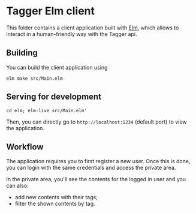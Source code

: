 # Tagger Elm client

This folder contains a client application built with [Elm](https://elm-lang.org/), which allows to interact in a human-friendly way with the Tagger api.

## Building

You can build the client application using
```
elm make src/Main.elm
```

## Serving for development

```
cd elm; elm-live src/Main.elm'
```

Then, you can directly go to `http://localhost:1234` (default port) to view the application.

## Workflow

The application requires you to first register a new user. Once this is done, you can login with the same credentials and access the private area.

In the private area, you'll see the contents for the logged in user and you can also:

- add new contents with their tags;
- filter the shown contents by tag.
